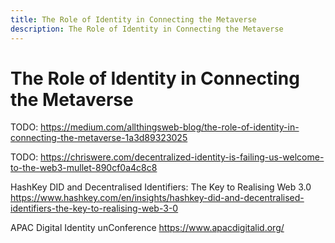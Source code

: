 ```yaml
---
title: The Role of Identity in Connecting the Metaverse
description: The Role of Identity in Connecting the Metaverse
---
```


# The Role of Identity in Connecting the Metaverse

TODO: https://medium.com/allthingsweb-blog/the-role-of-identity-in-connecting-the-metaverse-1a3d89323025



TODO: https://chriswere.com/decentralized-identity-is-failing-us-welcome-to-the-web3-mullet-890cf0a4c8c8



HashKey DID and Decentralised Identifiers: The Key to Realising Web 3.0
https://www.hashkey.com/en/insights/hashkey-did-and-decentralised-identifiers-the-key-to-realising-web-3-0



APAC Digital Identity unConference
https://www.apacdigitalid.org/



